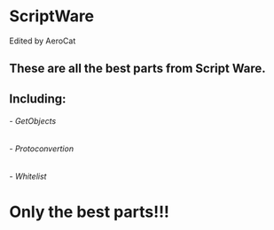# ScriptWare
Edited by AeroCat
## These are all the best parts from Script Ware.

## Including:

###### - GetObjects
###### - Protoconvertion
###### - Whitelist

# Only the best parts!!!
